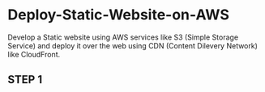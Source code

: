 # Deploy-Static-Website-on-AWS
Develop a Static website using AWS services like S3 (Simple Storage Service) and deploy it over the web using CDN (Content Dilevery Network) like CloudFront. 


## STEP 1
